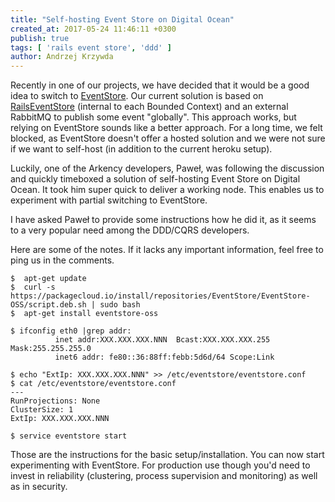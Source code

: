 ```yaml
---
title: "Self-hosting Event Store on Digital Ocean"
created_at: 2017-05-24 11:46:11 +0300
publish: true
tags: [ 'rails event store', 'ddd' ]
author: Andrzej Krzywda
---
```


Recently in one of our projects, we have decided that it would be a good idea to switch to [EventStore](https://geteventstore.com). Our current solution is based on [RailsEventStore](https://github.com/arkency/rails_event_store) (internal to each Bounded Context) and an external RabbitMQ to publish some event "globally". This approach works, but relying on EventStore sounds like a better approach. For a long time, we felt blocked, as EventStore doesn't offer a hosted solution and we were not sure if we want to self-host (in addition to the current heroku setup).

<!-- more -->

Luckily, one of the Arkency developers, Paweł, was following the discussion and quickly timeboxed a solution of self-hosting Event Store on Digital Ocean. It took him super quick to deliver a working node. This enables us to experiment with partial switching to EventStore.

I have asked Paweł to provide some instructions how he did it, as it seems to a very popular need among the DDD/CQRS developers.

Here are some of the notes. If it lacks any important information, feel free to ping us in the comments.

```
$  apt-get update
$  curl -s https://packagecloud.io/install/repositories/EventStore/EventStore-OSS/script.deb.sh | sudo bash
$  apt-get install eventstore-oss
```

```
$ ifconfig eth0 |grep addr:
          inet addr:XXX.XXX.XXX.NNN  Bcast:XXX.XXX.XXX.255  Mask:255.255.255.0
          inet6 addr: fe80::36:88ff:febb:5d6d/64 Scope:Link
```

```
$ echo "ExtIp: XXX.XXX.XXX.NNN" >> /etc/eventstore/eventstore.conf
$ cat /etc/eventstore/eventstore.conf
---
RunProjections: None
ClusterSize: 1
ExtIp: XXX.XXX.XXX.NNN
```

```
$ service eventstore start
```

Those are the instructions for the basic setup/installation. You can now start experimenting with EventStore. For production use though you'd need to invest in reliability (clustering, process supervision and monitoring) as well as in security.
